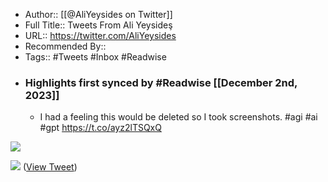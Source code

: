 - Author:: [[@AliYeysides on Twitter]]
- Full Title:: Tweets From Ali Yeysideş
- URL:: https://twitter.com/AliYeysides
- Recommended By::
- Tags:: #Tweets #Inbox #Readwise
- ### Highlights first synced by #Readwise [[December 2nd, 2023]]
    - I had a feeling this would be deleted so I took screenshots. #agi #ai #gpt https://t.co/ayz2lTSQxQ

![](https://pbs.twimg.com/media/FkcGZvZWYAARHsl.jpg)

![](https://pbs.twimg.com/media/FkcGZvdWIAEuvtT.jpg) ([View Tweet](https://twitter.com/AliYeysides/status/1605258835974823954))
